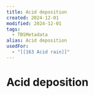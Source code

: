 ```yaml
---
title: Acid deposition
created: 2024-12-01
modified: 2024-12-01
tags:
  - TBSMetadata
alias: Acid deposition
usedFor:
  - "[[163 Acid rain]]"
---
```

# Acid deposition

